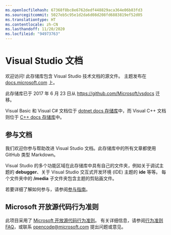 ```yaml
---
ms.openlocfilehash: 67368f8bc8e6762dedf448829aca364e06b83fd3
ms.sourcegitcommit: 5027eb5c95e1d2da6d08d208fd6883819ef52d05
ms.translationtype: HT
ms.contentlocale: zh-CN
ms.lasthandoff: 11/20/2020
ms.locfileid: "94973763"
---
```

# <a name="visual-studio-documentation"></a>Visual Studio 文档

欢迎访问! 此存储库包含 Visual Studio 技术文档的源文件。 主题发布在 [docs.microsoft.com](https://docs.microsoft.com/visualstudio) 上。

此存储库已于 2017 年 6 月 23 日从 https://github.com/Microsoft/vsdocs 迁移。

Visual Basic 和 Visual C# 文档位于 [dotnet docs 存储库](https://github.com/dotnet/docs/tree/master/docs)中，而 Visual C++ 文档则位于 [C++ docs 存储库](https://github.com/MicrosoftDocs/cpp-docs)中。

## <a name="contribute-to-the-documentation"></a>参与文档

我们欢迎你参与帮助改进 Visual Studio 文档。此存储库中的所有文章都使用 GitHub 类型 Markdown。

Visual Studio 的多个功能区域在此存储库中具有自己的文件夹，例如关于调试主题的 **debugger**、关于 Visual Studio 交互式开发环境 (IDE) 主题的 **ide** 等等。 每个文件夹中的 **/media** 子文件夹包含主题的剪贴画文件。

若要详细了解如何参与，请参阅[参与指南](CONTRIBUTING.md)。

## <a name="microsoft-open-source-code-of-conduct"></a>Microsoft 开放源代码行为准则

此项目采用了 [Microsoft 开放源代码行为准则](https://opensource.microsoft.com/codeofconduct/)。 有关详细信息，请参阅[行为准则 FAQ](https://opensource.microsoft.com/codeofconduct/faq/)，或联系 [opencode@microsoft.com](mailto:opencode@microsoft.com) 提出问题或意见。

